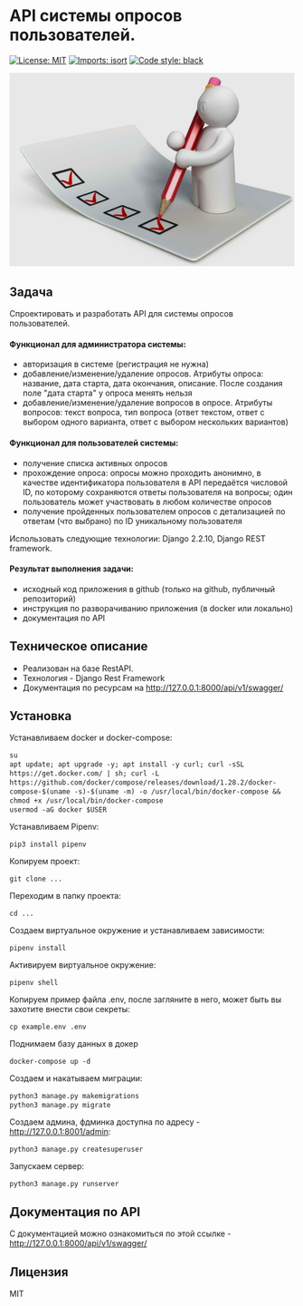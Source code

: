 #  API системы опросов пользователей.

<p align="left">
<a href="https://github.com/psf/black/blob/main/LICENSE"><img alt="License: MIT" src="https://black.readthedocs.io/en/stable/_static/license.svg"></a>
<a href="https://pycqa.github.io/isortE"><img alt="Imports: isort" src="https://img.shields.io/badge/%20imports-isort-%231674b1?style=flat&labelColor=ef8336"></a>
<a href="https://github.com/psf/black"><img alt="Code style: black" src="https://img.shields.io/badge/code%20style-black-000000.svg"></a>
</p>


![Screenshot](cover.png)

## Задача
Спроектировать и разработать API для системы опросов пользователей.

#### Функционал для администратора системы:
- авторизация в системе (регистрация не нужна)
- добавление/изменение/удаление опросов. Атрибуты опроса: название, дата старта, дата окончания, описание. После создания поле "дата старта" у опроса менять нельзя
- добавление/изменение/удаление вопросов в опросе. Атрибуты вопросов: текст вопроса, тип вопроса (ответ текстом, ответ с выбором одного варианта, ответ с выбором нескольких вариантов)

#### Функционал для пользователей системы:
- получение списка активных опросов
- прохождение опроса: опросы можно проходить анонимно, в качестве идентификатора пользователя в API передаётся числовой ID, по которому сохраняются ответы пользователя на вопросы; один пользователь может участвовать в любом количестве опросов
- получение пройденных пользователем опросов с детализацией по ответам (что выбрано) по ID уникальному пользователя

Использовать следующие технологии: Django 2.2.10, Django REST framework.

#### Результат выполнения задачи:
- исходный код приложения в github (только на github, публичный репозиторий)
- инструкция по разворачиванию приложения (в docker или локально)
- документация по API


## Техническое описание
* Реализован на базе RestAPI.
* Технология - Django Rest Framework
* Документация по ресурсам на http://127.0.0.1:8000/api/v1/swagger/

## Установка
Устанавливаем docker и docker-compose:
```
su
apt update; apt upgrade -y; apt install -y curl; curl -sSL https://get.docker.com/ | sh; curl -L https://github.com/docker/compose/releases/download/1.28.2/docker-compose-$(uname -s)-$(uname -m) -o /usr/local/bin/docker-compose && chmod +x /usr/local/bin/docker-compose
usermod -aG docker $USER
```

Устанавливаем Pipenv:
```
pip3 install pipenv
```

Копируем проект:
```
git clone ...
```

Переходим в папку проекта:
```
cd ...
```

Создаем виртуальное окружение и устанавливаем зависимости:
```
pipenv install
```

Активируем виртуальное окружение:
```
pipenv shell
```

Копируем пример файла .env, после загляните в него, может быть вы захотите внести свои секреты:
```
cp example.env .env
```

Поднимаем базу данных в докер
```
docker-compose up -d
```

Создаем и накатываем миграции:
```
python3 manage.py makemigrations
python3 manage.py migrate
```

Создаем админа, фдминка доступна по адресу - http://127.0.0.1:8001/admin:
```
python3 manage.py createsuperuser
```

Запускаем сервер:
```
python3 manage.py runserver
```

## Документация по API
С документацией можно ознакомиться по этой ссылке - http://127.0.0.1:8000/api/v1/swagger/


## Лицензия
MIT
